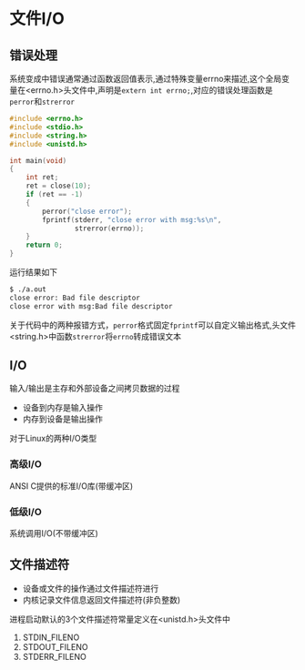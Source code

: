 # 文件I/O

## 错误处理

系统变成中错误通常通过函数返回值表示,通过特殊变量errno来描述,这个全局变量在<errno.h>头文件中,声明是`extern int errno;`,对应的错误处理函数是`perror`和`strerror`

```cpp
#include <errno.h>
#include <stdio.h>
#include <string.h>
#include <unistd.h>

int main(void)
{
    int ret;
    ret = close(10);
    if (ret == -1)
    {
        perror("close error");
        fprintf(stderr, "close error with msg:%s\n",
                strerror(errno));
    }
    return 0;
}
```

运行结果如下

```bash
$ ./a.out 
close error: Bad file descriptor
close error with msg:Bad file descriptor
```

关于代码中的两种报错方式，`perror`格式固定`fprintf`可以自定义输出格式,头文件<string.h>中函数`strerror`将`errno`转成错误文本

## I/O

输入/输出是主存和外部设备之间拷贝数据的过程
* 设备到内存是输入操作
* 内存到设备是输出操作

对于Linux的两种I/O类型

### 高级I/O

ANSI C提供的标准I/O库(带缓冲区)

### 低级I/O

系统调用I/O(不带缓冲区)

## 文件描述符

* 设备或文件的操作通过文件描述符进行
* 内核记录文件信息返回文件描述符(非负整数)

进程启动默认的3个文件描述符常量定义在<unistd.h>头文件中

1. STDIN_FILENO
2. STDOUT_FILENO
3. STDERR_FILENO
